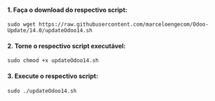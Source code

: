 #### 1. Faça o download do respectivo script:
```
sudo wget https://raw.githubusercontent.com/marceloengecom/Odoo-Update/14.0/updateOdoo14.sh
```

#### 2. Torne o respectivo script executável:
```
sudo chmod +x updateOdoo14.sh
```

#### 3. Execute o respectivo script:
```
sudo ./updateOdoo14.sh
```
